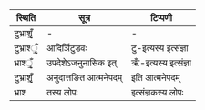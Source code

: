 | स्थिति | सूत्र | टिप्पणी |
| ----- | ------- | ------ |
| टुभ्राश‍ृँ॒ | - | - |
| टुभ्राश्‍ृँ॒ | आदिर्ञिटुडवः | टु-इत्यस्य इत्संज्ञा |
| भ्राश्‍ृँ॒ | उपदेशेऽजनुनासिक इत् | ऋँ-इत्यस्य इत्संज्ञा |
| टुभ्राश‍ृँ॒ | अनुदात्तङित आत्मनेपदम् | इति आत्मनेपदम् |
| भ्राश्‍ | तस्य लोपः | इत्संज्ञकस्य लोपः |
